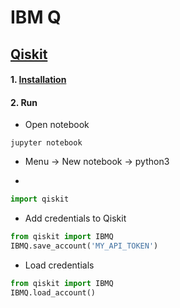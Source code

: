 # IBM Q

## [Qiskit](https://qiskit.org/)

#### 1. [Installation](https://github.com/Qiskit/qiskit-iqx-tutorials/blob/master/INSTALL.md)

#### 2. Run

* Open notebook
```
jupyter notebook
```

* Menu -> New notebook -> python3

* 
```python
import qiskit
```

* Add credentials to Qiskit
```python
from qiskit import IBMQ
IBMQ.save_account('MY_API_TOKEN')
```

* Load credentials
```python
from qiskit import IBMQ
IBMQ.load_account()
```
